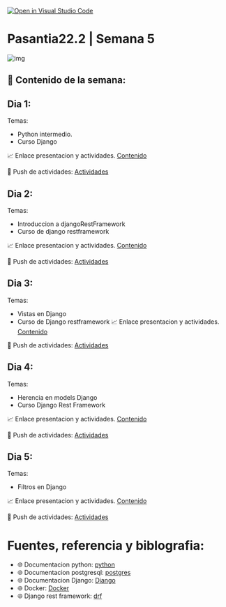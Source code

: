 [![Open in Visual Studio Code](https://classroom.github.com/assets/open-in-vscode-c66648af7eb3fe8bc4f294546bfd86ef473780cde1dea487d3c4ff354943c9ae.svg)](https://classroom.github.com/online_ide?assignment_repo_id=8135090&assignment_repo_type=AssignmentRepo)
# Pasantia22.2 | Semana 5

![img](https://images.pexels.com/photos/3861951/pexels-photo-3861951.jpeg?auto=compress&cs=tinysrgb&w=1260&h=750&dpr=1)

## :bookmark_tabs: Contenido de la semana:

## Dia 1:

Temas:
- Python intermedio.
- Curso Django

:chart_with_upwards_trend: Enlace presentacion y actividades.
[Contenido](https://github.com/contents-pasantia/content11)


:rocket: Push de actividades: [Actividades](/day_1/README.md)  

## Dia 2:

Temas: 
- Introduccion a djangoRestFramework
- Curso de django restframework

:chart_with_upwards_trend: Enlace presentacion y actividades.
[Contenido](https://github.com/contents-pasantia/content12)

:rocket: Push de actividades: [Actividades](/day_2/README.md)

## Dia 3:

Temas: 

- Vistas en Django 
- Curso de Django restframework 
:chart_with_upwards_trend: Enlace presentacion y actividades.
[Contenido](https://github.com/contents-pasantia/content12)

:rocket: Push de actividades: [Actividades](/day_3/README.md) 


## Dia 4:

Temas: 
- Herencia en models Django
- Curso Django Rest Framework

:chart_with_upwards_trend: Enlace presentacion y actividades.
[Contenido](https://github.com/contents-pasantia/content12)

:rocket: Push de actividades: [Actividades](/day_4/README.md) 


## Dia 5:

Temas: 

- Filtros  en Django

:chart_with_upwards_trend: Enlace presentacion y actividades.
[Contenido](https://github.com/contents-pasantia/content12)

:rocket: Push de actividades: [Actividades](/day_5/README.md) 

# Fuentes, referencia y biblografia:
- :globe_with_meridians: Documentacion python:
[python](https://docs.python.org/3/)
- :globe_with_meridians: Documentacion postgresql:
[postgres](https://www.postgresql.org/docs/)
- :globe_with_meridians: Documentacion Django:
[Django](https://docs.djangoproject.com/en/4.0/)
- :globe_with_meridians: Docker:
[Docker](https://docs.docker.com/)
- :globe_with_meridians: Django rest framework: 
[drf](https://www.django-rest-framework.org/)

